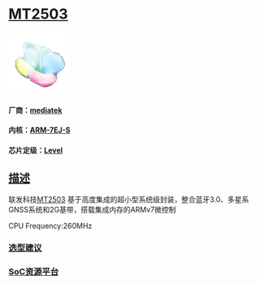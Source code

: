 ﻿# [MT2503](https://github.com/sochub/MT2503)
[![sites](SoC/SoC.png)](http://www.qitas.cn) 
#### 厂商：[mediatek](https://github.com/sochub/mediatek)
#### 内核：[ARM-7EJ-S](https://github.com/sochub/ARM)
#### 芯片定级：[Level](https://github.com/sochub/Level)
## [描述](https://github.com/sochub/MT2503/wiki) 

联发科技[MT2503](https://www.mediatek.com/products/nbIot/MT2503) 基于高度集成的超小型系统级封装，整合蓝牙3.0、多星系GNSS系统和2G基带，搭载集成内存的ARMv7微控制

CPU Frequency:260MHz

### [选型建议](https://github.com/sochub)



###  [SoC资源平台](http://www.qitas.cn)   
